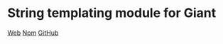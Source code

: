 String templating module for Giant
==================================

[Web](http://giantjs.org) [Npm](https://www.npmjs.com/~giantjs) [GitHub](https://github.com/giantjs)
